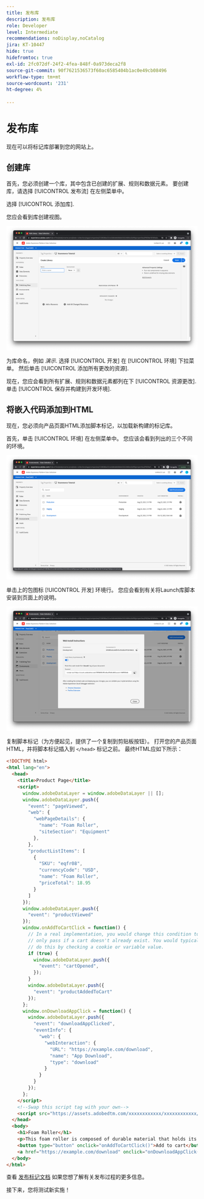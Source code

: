 ```yaml
---
title: 发布库
description: 发布库
role: Developer
level: Intermediate
recommendations: noDisplay,noCatalog
jira: KT-10447
hide: true
hidefromtoc: true
exl-id: 2fc072df-24f2-4fea-848f-0a973deca2f8
source-git-commit: 90f7621536573f60ac6585404b1ac0e49cb08496
workflow-type: tm+mt
source-wordcount: '231'
ht-degree: 4%

---
```


# 发布库

现在可以将标记库部署到您的网站上。

## 创建库

首先，您必须创建一个库，其中包含已创建的扩展、规则和数据元素。 要创建库，请选择 [!UICONTROL 发布流] 在左侧菜单中。

选择 [!UICONTROL 添加库].

您应会看到库创建视图。

![标记库创建](../../../assets/implementation-strategy/tags-library-creation.png)

为库命名，例如 _演示_. 选择 [!UICONTROL 开发] 在 [!UICONTROL 环境] 下拉菜单。 然后单击 [!UICONTROL 添加所有更改的资源].

现在，您应会看到所有扩展、规则和数据元素都列在下 [!UICONTROL 资源更改]. 单击 [!UICONTROL 保存并构建到开发环境].

## 将嵌入代码添加到HTML

现在，您必须向产品页面HTML添加脚本标记，以加载新构建的标记库。

首先，单击 [!UICONTROL 环境] 在左侧菜单中。 您应该会看到列出的三个不同的环境。

![标记环境](../../../assets/implementation-strategy/tags-environments.png)

单击上的包图标 [!UICONTROL 开发] 环境行。 您应会看到有关将Launch库脚本安装到页面上的说明。

![标记安装说明](../../../assets/implementation-strategy/tags-installation-instructions.png)

复制脚本标记（为方便起见，提供了一个复制到剪贴板按钮）。 打开您的产品页面HTML，并将脚本标记插入到 `</head>` 标记之前。 最终HTML应如下所示：

```html
<!DOCTYPE html>
<html lang="en">
  <head>
    <title>Product Page</title>
    <script>
      window.adobeDataLayer = window.adobeDataLayer || [];
      window.adobeDataLayer.push({
        "event": "pageViewed",
        "web": {
          "webPageDetails": {
            "name": "Foam Roller",
            "siteSection": "Equipment"
          },
        },
        "productListItems": [
          {
            "SKU": "eqfr08",
            "currencyCode": "USD",
            "name": "Foam Roller",
            "priceTotal": 18.95
          }
        ]
      });
      window.adobeDataLayer.push({
        "event": "productViewed"
      });
      window.onAddToCartClick = function() {
        // In a real implementation, you would change this condition to 
        // only pass if a cart doesn't already exist. You would typically 
        // do this by checking a cookie or variable value.
        if (true) {
          window.adobeDataLayer.push({
            "event": "cartOpened",
          });
        }
        window.adobeDataLayer.push({
          "event": "productAddedToCart"
        });
      };
      window.onDownloadAppClick = function() {
        window.adobeDataLayer.push({
          "event": "downloadAppClicked",
          "eventInfo": {
            "web": {
              "webInteraction": {
                "URL": "https://example.com/download",
                "name": "App Download",
                "type": "download"
              }
            }
          }
        });
      };
    </script>
    <!--Swap this script tag with your own-->
    <script src="https://assets.adobedtm.com/xxxxxxxxxxxx/xxxxxxxxxxxx/launch-xxxxxxxxxxxx-development.min.js" async></script>
  </head>
  <body>
    <h1>Foam Roller</h1>
    <p>This foam roller is composed of durable material that holds its shape and delivers deep tissue therapy. Purchase now for only $18.95!</p>
    <button type="button" onclick="onAddToCartClick()">Add to cart</button>
    <a href="https://example.com/download" onclick="onDownloadAppClick()">Download the app</a>
  </body>
</html>
```

查看 [发布标记文档](https://experienceleague.adobe.com/docs/experience-platform/tags/publish/overview.html) 如果您想了解有关发布过程的更多信息。

接下来，您将测试新实施！
